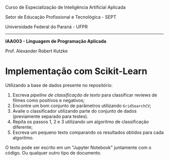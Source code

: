 Curso de Especialização de Inteligência Artificial Aplicada

Setor de Educação Profissional e Tecnológica - SEPT

Universidade Federal do Paraná - UFPR

---

**IAA003 - Linguagem de Programação Aplicada**

Prof. Alexander Robert Kutzke

# Implementação com Scikit-Learn

Utilizando a base de dados presente no repositório:

1. Escreva *pipeline de classificação de texto* para classificar reviews de filmes como positivos e negativos;
2. Encontre um bom conjunto de parâmetros utilizando `GridSearchCV`;
3. Avalie o classificador utilizando parte do conjunto de dados (previamente separado para testes).
4. Repita os passos 1, 2 e 3 utilizando um algoritmo de classificação diferente;
5. Escreva um pequeno texto comparando os resultados obtidos para cada algoritmo.

O texto pode ser escrito em um "Jupyter Notebook" juntamente com o código. Ou qualquer outro tipo de documento.
